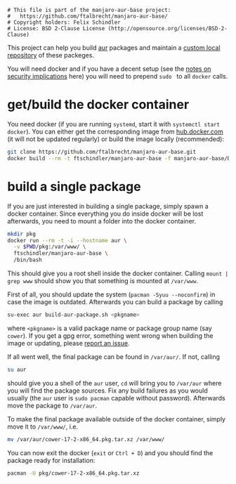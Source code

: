 ```
# This file is part of the manjaro-aur-base project:
#   https://github.com/ftalbrecht/manjaro-aur-base/
# Copyright holders: Felix Schindler
# License: BSD 2-Clause License (http://opensource.org/licenses/BSD-2-Clause)
```

This project can help you build [aur](https://aur.archlinux.org/) packages and maintain a
[custom local repository](https://wiki.archlinux.org/index.php/Pacman/Tips_and_tricks#Custom_local_repository)
of these packeges.

You will need docker and if you have a decent setup (see the
[notes on security implications](https://wiki.archlinux.org/index.php/Docker#Installation)
here) you will need to prepend `sudo ` to all `docker` calls.

get/build the docker container
==============================

You need docker (if you are running `systemd`, start it with `systemctl start docker`).
You can either get the corresponding image from
[hub.docker.com](https://hub.docker.com/r/ftschindler/manjaro-aur-base/)
(it will not be updated regularly) or build the image locally (recommended):

```bash
git clone https://github.com/ftalbrecht/manjaro-aur-base.git
docker build --rm -t ftschindler/manjaro-aur-base -f manjaro-aur-base/Dockerfile manjaro-aur-base/
```

build a single package
======================

If you are just interested in building a single package, simply spawn a docker container.
Since everything you do inside docker will be lost afterwards, you need to mount a folder
into the docker container.

```bash
mkdir pkg
docker run --rm -t -i --hostname aur \
  -v $PWD/pkg:/var/www/ \
  ftschindler/manjaro-aur-base \
  /bin/bash
```

This should give you a root shell inside the docker container. Calling `mount | grep www` should
show you that something is mounted at `/var/www`.

First of all, you should update the system (`pacman -Syuu --noconfirm`) in case the image is outdated.
Afterwards you can build a package by calling

```bash
su-exec aur build-aur-package.sh <pkgname>
```

where `<pkgname>` is a valid package name or package group name (say `cower`). If you get a gpg error, something went wrong
when building the image or updating, please [report an issue](https://github.com/ftalbrecht/manjaro-aur-base/issues/new).

If all went well, the final package can be found in `/var/aur/`. If not, calling

```bash
su aur
```

should give you a shell of the `aur` user, `cd` will bring you to `/var/aur` where you will find the package
sources. Fix any build failures as you would usually (the `aur` user is `sudo pacman` capable without password).
Afterwards move the package to `/var/aur`.

To make the final package available outside of the docker container, simply move it to `/var/www/`, i.e.

```bash
mv /var/aur/cower-17-2-x86_64.pkg.tar.xz /var/www/
```

You can now exit the docker (`exit` or `Ctrl + D`) and you should find the package ready for installation:

```bash
pacman -U pkg/cower-17-2-x86_64.pkg.tar.xz
```
